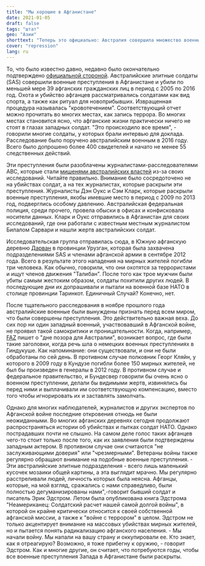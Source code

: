 ```yaml
---
title: "Мы хорошие в Афганистане"
date: 2021-01-05
draft: false
tags: "штат"
geo: "Азии"
shorttext: "Теперь это официально: Австралия совершила множество военных преступлений в Афганистане. Санкции и правовые последствия? Ничего!"
cover: "repression"
lang: ru
---
```


То, что было известно давно, недавно было окончательно подтверждено [официальной стороной](https://www.theage.com.au/national/killings-of-afghans-happened-all-the-time-20201115-p56erx.html "Killings of Afghans 'happened all the time'"). Австралийские элитные солдаты (SAS) совершили военные преступления в Афганистане и убили по меньшей мере 39 афганских гражданских лиц в период с 2005 по 2016 год. Охота и убийство афганцев рассматривались солдатами как вид спорта, а также как ритуал для новоприбывших. Извращенная процедура называлась "кровотечением". Соответствующий отчет можно прочитать во многих местах, как запись террора. Во многих местах становится ясно, что афганские жизни практически ничего не стоят в глазах западных солдат. "Это происходило все время", - говорили многие солдаты, у которых брали интервью для доклада. Расследование было поручено австралийским военным в 2016 году. Всего было допрошено более 400 свидетелей и начато не менее 55 следственных действий.

Эти преступления были разоблачены журналистами-расследователями ABC, которые стали [мишенями австралийских властей](https://www.abc.net.au/news/2019-07-15/abc-raids-australian-federal-police-press-freedom/11309810 "AFP raid on ABC reveals investigative journalism being put in same category as criminality") из-за своих исследований. Читайте правильно. Внимание было сосредоточено не на убийствах солдат, а на тех журналистах, которые раскрыли эти преступления. Журналисты Дэн Оукс и Сэм Кларк, которые раскрыли военные преступления, якобы имевшие место в период с 2009 по 2013 год, подверглись особому давлению. Австралийская федеральная полиция, среди прочего, провела обыски в офисах и конфисковала носители данных. Кларк и Оукс отправились в Афганистан для своих исследований, где они работали с известным местным журналистом Билалом Сарвари и нашли жертв австралийских солдат.

Исследовательская группа отправилась сюда, в Южную афганскую деревню [Дарван](https://www.abc.net.au/news/2018-06-10/death-in-darwan/9813304?nw=0 "Death in Darwan") в провинции Урузган, которая была захвачена подразделениями SAS и членами афганской армии в сентябре 2012 года. Всего в результате этого нападения на мирных жителей погибли три человека. Как обычно, говорили, что они охотятся за террористами и ищут членов движения "Талибан". После того как трое мужчин были убиты самым жестоким образом, солдаты похитили других людей. В последующие дни их допрашивали и пытали на военной базе НАТО в столице провинции Таринкот. Единичный Случай? Конечно, нет.

После тщательного расследования в ноябре прошлого года австралийские военные были вынуждены признать перед всем миром, что были совершены преступления. Это действительно важная веха. До сих пор ни один западный военный, участвовавший в Афганской войне, не проявил такой самокритики и проницательности. Когда, например, [FAZ](https://www.faz.net/aktuell/politik/ausland/kriegsverbrechen-australischer-soldaten-in-afghanistan-aufgedeckt-17060138.html "Ein Tag der Schande für Australien") пишет о "дне позора для Австралии", возникает вопрос, где были такие заголовки, когда речь шла о немецких военных преступлениях в Гиндукуше. Как напоминание: они существовали, и они не были обработаны по сей день. В противном случае полковник Георг Кляйн, у которого в 2009 году в Кундузе погибли более 150 мирных жителей, не был бы произведен в генералы в 2012 году. В противном случае и федеральное правительство, и Бундесвер говорили бы очень ясно о военном преступлении, делали бы видимыми жертв, извинялись бы перед ними и выплачивали им соответствующую компенсацию, вместо того чтобы игнорировать их и заставлять замолчать.

Однако для многих наблюдателей, журналистов и других экспертов по Афганской войне последние откровения отнюдь не были неожиданными. Во многих афганских деревнях сегодня продолжают распространяться истории об убийствах и пытках солдат НАТО. Однако пострадавших почти не слышно. На самом деле голос таких афганцев чего-то стоит только после того, как их заявления были подтверждены западным актером. В противном случае они считаются "не заслуживающими доверия" или "чрезмерными". Ветераны войны также регулярно обращают внимание на подобные военные преступления. - Эти австралийские элитные подразделения - всего лишь маленький кусочек мозаики общей картины, а эта выглядит мрачно. Мы регулярно расстреливали людей, личность которых была неясна. Афганцы, которые, на мой взгляд, сражались с нами справедливо, были полностью дегуманизированы нами",-говорит бывший солдат и писатель Эрик Эдстром. Летом была опубликована книга Эдстрома "Неамериканец: Солдатский расчет нашей самой долгой войны", в которой он крайне критически относится к своей собственной афганской миссии, а также к "войне с террором" в целом. Эдстром не только акцентирует внимание на массовых убийствах мирных жителей, но и пытается понять радикализацию афганского населения. - Мы начали войну. Мы напали на вашу страну и оккупировали ее. Кто знает, как я отреагирую? Возможно, я тоже прибегну к оружию, - говорит Эдстром. Как и многие другие, он считает, что потребуются годы, чтобы все военные преступления Запада в Афганистане были раскрыты.
